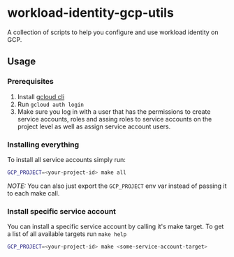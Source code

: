 # workload-identity-gcp-utils

A collection of scripts to help you configure and use workload identity on GCP.

## Usage

### Prerequisites 

1. Install [gcloud cli](https://cloud.google.com/sdk/docs/install)
1. Run `gcloud auth login`
1. Make sure you log in with a user that has the permissions to create service
   accounts, roles and assing roles to service accounts on the project level as
   well as assign service account users.

### Installing everything

To install all service accounts simply run:
```sh
GCP_PROJECT=<your-project-id> make all
```

_NOTE:_ You can also just export the `GCP_PROJECT` env var instead of passing it to each make call.

### Install specific service account

You can install a specific service account by calling it's make target. To get a list of all available targets run `make help`
```sh
GCP_PROJECT=<your-project-id> make <some-service-account-target>
```
